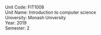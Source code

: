 Unit Code: FIT1008  
Unit Name: Introduction to computer science  
University: Monash University  
Year: 2019   
Semester: 2  